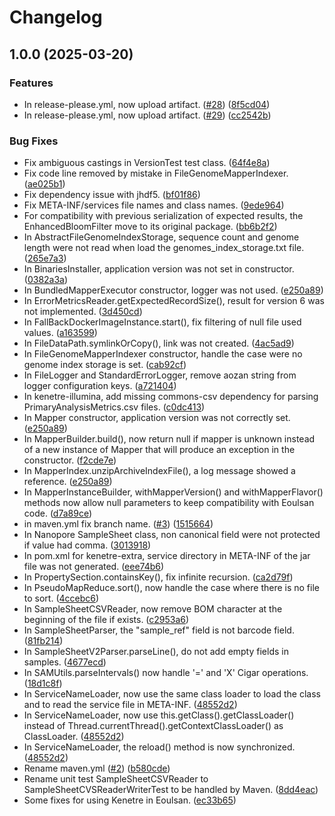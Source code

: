 # Changelog

## 1.0.0 (2025-03-20)


### Features

* In release-please.yml, now upload artifact. ([#28](https://github.com/jourdren/kenetre-bidon3/issues/28)) ([8f5cd04](https://github.com/jourdren/kenetre-bidon3/commit/8f5cd04e2424d07764a05a8754ab722b94e27153))
* In release-please.yml, now upload artifact. ([#29](https://github.com/jourdren/kenetre-bidon3/issues/29)) ([cc2542b](https://github.com/jourdren/kenetre-bidon3/commit/cc2542bd6a34d8ba733a64cd5ae2f2c4b1778b55))


### Bug Fixes

* Fix ambiguous castings in VersionTest test class. ([64f4e8a](https://github.com/jourdren/kenetre-bidon3/commit/64f4e8a0da0f37e97dff0696beb52141b15c815b))
* Fix code line removed by mistake in FileGenomeMapperIndexer. ([ae025b1](https://github.com/jourdren/kenetre-bidon3/commit/ae025b1c6938c9ca6a16820b5602167ac0220983))
* Fix dependency issue with jhdf5. ([bf01f86](https://github.com/jourdren/kenetre-bidon3/commit/bf01f8627a81ebb8a427659e8bcff83d17420ffa))
* Fix META-INF/services file names and class names. ([9ede964](https://github.com/jourdren/kenetre-bidon3/commit/9ede9640427768c27d282cb94fc69b6b2c4a258d))
* For compatibility with previous serialization of expected results, the EnhancedBloomFilter move to its original package. ([bb6b2f2](https://github.com/jourdren/kenetre-bidon3/commit/bb6b2f24a99282430d84afbdcdb6ac226d80dfdb))
* In AbstractFileGenomeIndexStorage, sequence count and genome length were not read when load the genomes_index_storage.txt file. ([265e7a3](https://github.com/jourdren/kenetre-bidon3/commit/265e7a3aaa23f91919e6d5fe940fcb3136db6704))
* In BinariesInstaller, application version was not set in constructor. ([0382a3a](https://github.com/jourdren/kenetre-bidon3/commit/0382a3ac9dadac72c64be2b994f5429120d2a2f9))
* In BundledMapperExecutor constructor, logger was not used. ([e250a89](https://github.com/jourdren/kenetre-bidon3/commit/e250a89c9e0f1869038cccc58a194293802f2a32))
* In ErrorMetricsReader.getExpectedRecordSize(), result for version 6 was not implemented. ([3d450cd](https://github.com/jourdren/kenetre-bidon3/commit/3d450cd095598cc9f793c49e780c21c845696cb6))
* In FallBackDockerImageInstance.start(), fix filtering of null file used values. ([a163599](https://github.com/jourdren/kenetre-bidon3/commit/a1635993e3f3a386b725da6dec8aa2eb575eecd4))
* In FileDataPath.symlinkOrCopy(), link was not created. ([4ac5ad9](https://github.com/jourdren/kenetre-bidon3/commit/4ac5ad922ff3ecbd7c50a9ff8716178bfd079ccf))
* In FileGenomeMapperIndexer constructor, handle the case were no genome index storage is set. ([cab92cf](https://github.com/jourdren/kenetre-bidon3/commit/cab92cf1cb9989edb6c1f4d6c1d1e152cd10267e))
* In FileLogger and StandardErrorLogger, remove aozan string from logger configuration keys. ([a721404](https://github.com/jourdren/kenetre-bidon3/commit/a7214045a0a02295f7f579758cb4acdfa0ac942d))
* In kenetre-illumina, add missing commons-csv dependency for parsing PrimaryAnalysisMetrics.csv files. ([c0dc413](https://github.com/jourdren/kenetre-bidon3/commit/c0dc4134a7a66e7db9f42b8dc3f93ce1fdc36e43))
* In Mapper constructor, application version was not correctly set. ([e250a89](https://github.com/jourdren/kenetre-bidon3/commit/e250a89c9e0f1869038cccc58a194293802f2a32))
* In MapperBuilder.build(), now return null if mapper is unknown instead of a new instance of Mapper that will produce an exception in the constructor. ([f2cde7e](https://github.com/jourdren/kenetre-bidon3/commit/f2cde7e359e59f40db0940b53feaa429ecae0bb3))
* In MapperIndex.unzipArchiveIndexFile(), a log message showed a reference. ([e250a89](https://github.com/jourdren/kenetre-bidon3/commit/e250a89c9e0f1869038cccc58a194293802f2a32))
* In MapperInstanceBuilder, withMapperVersion() and withMapperFlavor() methods now allow null parameters to keep compatibility with Eoulsan code. ([d7a89ce](https://github.com/jourdren/kenetre-bidon3/commit/d7a89ce2f68b4db4634d55fc27e4d7af224b7916))
* in maven.yml fix branch name. ([#3](https://github.com/jourdren/kenetre-bidon3/issues/3)) ([1515664](https://github.com/jourdren/kenetre-bidon3/commit/1515664edf5ef53d2bc2b2daf1fdf9860da1f3eb))
* In Nanopore SampleSheet class, non canonical field were not protected if value had comma. ([3013918](https://github.com/jourdren/kenetre-bidon3/commit/3013918f39e1d959c0d1c84fe3ab8ef36f0905a4))
* In pom.xml for kenetre-extra, service directory in META-INF of the jar file was not generated. ([eee74b6](https://github.com/jourdren/kenetre-bidon3/commit/eee74b6dc3f29438b9402369d2726a1ef78e8b2c))
* In PropertySection.containsKey(), fix infinite recursion. ([ca2d79f](https://github.com/jourdren/kenetre-bidon3/commit/ca2d79f06dcf19799508ef692f9d8aa8e8118d2a))
* In PseudoMapReduce.sort(), now handle the case where there is no file to sort. ([4ccebc6](https://github.com/jourdren/kenetre-bidon3/commit/4ccebc6a2f04ee2ec5a24416aacb8cbc76b16c2e))
* In SampleSheetCSVReader, now remove BOM character at the beginning of the file if exists. ([c2953a6](https://github.com/jourdren/kenetre-bidon3/commit/c2953a6b05b54e1542f02a6e1740bcfca90958e4))
* In SampleSheetParser, the "sample_ref" field is not barcode field. ([81fb214](https://github.com/jourdren/kenetre-bidon3/commit/81fb21483bbf402cfd2c556b5fc78c4bd2211927))
* In SampleSheetV2Parser.parseLine(), do not add empty fields in samples. ([4677ecd](https://github.com/jourdren/kenetre-bidon3/commit/4677ecdff9f848dbf522382116ba40c7b4eed438))
* In SAMUtils.parseIntervals() now handle '=' and 'X' Cigar operations. ([18d1c8f](https://github.com/jourdren/kenetre-bidon3/commit/18d1c8fc703b9d7de67da2d79be75f3570c7ec4d))
* In ServiceNameLoader, now use the same class loader to load the class and to read the service file in META-INF. ([48552d2](https://github.com/jourdren/kenetre-bidon3/commit/48552d2ba052b72391d8705355c9dfa54b5f1d2a))
* In ServiceNameLoader, now use this.getClass().getClassLoader() instead of Thread.currentThread().getContextClassLoader() as ClassLoader. ([48552d2](https://github.com/jourdren/kenetre-bidon3/commit/48552d2ba052b72391d8705355c9dfa54b5f1d2a))
* In ServiceNameLoader, the reload() method is now synchronized. ([48552d2](https://github.com/jourdren/kenetre-bidon3/commit/48552d2ba052b72391d8705355c9dfa54b5f1d2a))
* Rename maven.yml ([#2](https://github.com/jourdren/kenetre-bidon3/issues/2)) ([b580cde](https://github.com/jourdren/kenetre-bidon3/commit/b580cde406f34e31aeca231b6863dc0f0a709c04))
* Rename unit test SampleSheetCSVReader to SampleSheetCVSReaderWriterTest to be handled by Maven. ([8dd4eac](https://github.com/jourdren/kenetre-bidon3/commit/8dd4eac2bca568854480fb562c54adbc6bc3d61a))
* Some fixes for using Kenetre in Eoulsan. ([ec33b65](https://github.com/jourdren/kenetre-bidon3/commit/ec33b65d9c13454acbbcf41645b1e8110f4b87c6))

